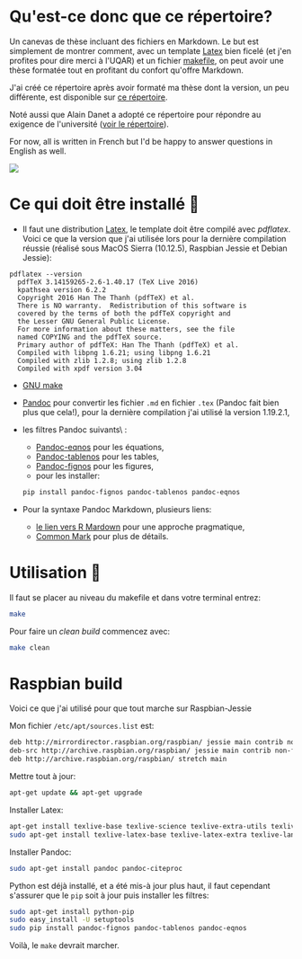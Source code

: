 # Qu'est-ce donc que ce répertoire?

Un canevas de thèse incluant des fichiers en Markdown. Le but est simplement
de montrer comment, avec un template [Latex](http://www.latex-project.org) bien ficelé (et j'en profites pour dire merci à l'UQAR) et un fichier [makefile](https://www.gnu.org/software/make/manual/make.html), on peut avoir une thèse formatée tout en profitant du confort qu'offre Markdown.

J'ai créé ce répertoire après avoir formaté ma thèse dont
la version, un peu différente, est disponible sur [ce répertoire](https://github.com/KevCaz/thesis).

Noté aussi que Alain Danet a adopté ce répertoire pour répondre au exigence de
l'université ([voir le répertoire](https://github.com/alaindanet/TheseCanevas)).

For now, all is written in French but I'd be happy to answer questions in English as well.

[![](https://img.shields.io/badge/licence-GPLv3-8f10cb.svg)](http://www.gnu.org/licenses/gpl.html)


# Ce qui doit être installé :wrench:

- Il faut une distribution [Latex](https://www.latex-project.org/get/), le template doit être compilé avec *pdflatex*. Voici ce que la version que j'ai utilisée lors pour la dernière compilation réussie (réalisé sous MacOS Sierra (10.12.5), Raspbian Jessie et Debian Jessie):

```
pdflatex --version                        
  pdfTeX 3.14159265-2.6-1.40.17 (TeX Live 2016)
  kpathsea version 6.2.2
  Copyright 2016 Han The Thanh (pdfTeX) et al.
  There is NO warranty.  Redistribution of this software is
  covered by the terms of both the pdfTeX copyright and
  the Lesser GNU General Public License.
  For more information about these matters, see the file
  named COPYING and the pdfTeX source.
  Primary author of pdfTeX: Han The Thanh (pdfTeX) et al.
  Compiled with libpng 1.6.21; using libpng 1.6.21
  Compiled with zlib 1.2.8; using zlib 1.2.8
  Compiled with xpdf version 3.04
```

- [GNU make](https://www.gnu.org/software/make/manual/make.html)


- [Pandoc](http://pandoc.org) pour convertir les fichier `.md` en fichier `.tex` (Pandoc fait bien plus que cela!), pour la dernière compilation j'ai utilisé la version 1.19.2.1,
- les filtres Pandoc suivants\ :
  - [Pandoc-eqnos](https://github.com/tomduck/pandoc-eqnos) pour les équations,
  - [Pandoc-tablenos](https://github.com/tomduck/pandoc-tablenos) pour les tables,
  - [Pandoc-fignos](https://github.com/tomduck/pandoc-fignos) pour les figures,
  - pour les installer:

  ```bash
  pip install pandoc-fignos pandoc-tablenos pandoc-eqnos
  ```  


- Pour la syntaxe Pandoc Markdown, plusieurs liens:
  - [le lien vers R Mardown](http://rmarkdown.rstudio.com/authoring_pandoc_markdown.html) pour
  une approche pragmatique,
  - [Common Mark](http://commonmark.org) pour plus de détails.


# Utilisation :hammer:

Il faut se placer au niveau du makefile et dans votre terminal entrez:

```bash
make
```

Pour faire un *clean build* commencez avec:

```bash
make clean
```

# Raspbian build

Voici ce que j'ai utilisé pour que tout marche sur Raspbian-Jessie

Mon fichier `/etc/apt/sources.list` est:

```bash
deb http://mirrordirector.raspbian.org/raspbian/ jessie main contrib non-free rpi
deb-src http://archive.raspbian.org/raspbian/ jessie main contrib non-free rpi
deb http://archive.raspbian.org/raspbian/ stretch main
```

Mettre tout à jour:

```bash
apt-get update && apt-get upgrade
```

Installer Latex:

```bash
apt-get install texlive-base texlive-science texlive-extra-utils texlive-font-utils texlive-fonts-extra texlive-fonts-recommended
sudo apt-get install texlive-latex-base texlive-latex-extra texlive-lang-english texlive-lang-french
```

Installer Pandoc:

```bash
sudo apt-get install pandoc pandoc-citeproc
```

Python est déjà installé, et a été mis-à jour plus haut, il faut cependant s'assurer que le `pip` soit à jour puis installer les filtres:

```bash
sudo apt-get install python-pip
sudo easy_install -U setuptools
sudo pip install pandoc-fignos pandoc-tablenos pandoc-eqnos
```

Voilà, le `make` devrait marcher.
